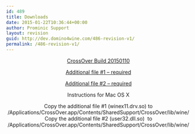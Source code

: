 ```yaml
---
id: 489
title: Downloads
date: 2015-01-22T10:36:44+00:00
author: Prominic Support
layout: revision
guid: http://dev.domino4wine.com/486-revision-v1/
permalink: /486-revision-v1/
---
```

<p style="text-align: center;">
  <a href="http://domino4wine.com/crossover-20150110-unstripped.zip">CrossOver Build 20150110</a>
</p>

<p style="text-align: center;">
  <a href="http://domino4wine.com/user32.dll.so">Additional file #1 &#8211; required</a>
</p>

<p style="text-align: center;">
  <a href="http://domino4wine.com/winex11.drv.so">Additional file #2 &#8211; required</a>
</p>

<p style="text-align: center;">
  Instructions for Mac OS X
</p>

<p style="text-align: center;">
  Copy the additional file #1 (winex11.drv.so) to /Applications/CrossOver.app/Contents/SharedSupport/CrossOver/lib/wine/<br /> Copy the additional file #2 (user32.dll.so)  to /Applications/CrossOver.app/Contents/SharedSupport/CrossOver/lib/wine/
</p>
